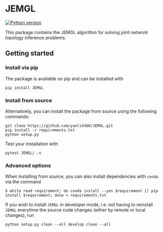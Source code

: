 # JEMGL

[![Python version](https://img.shields.io/badge/python-3.6%20%7C%203.7%20%7C%203.8%20%7C%203.9-blue)](https://www.python.org/)



This package contains the JEMGL algorithm for solving joint network topology inference problems. <br>

## Getting started

### Install via pip

The package is available on pip and can be installed with

    pip install JEMGL

### Install from source

Alternatively, you can install the package from source using the following commands:

    git clone https://github.com/yanli4360/JEMGL.git
    pip install -r requirements.txt
    python setup.py

Test your installation with 

    pytest JEMGL/ -v


### Advanced options

When installing from source, you can also install dependencies with `conda` via the command

	$ while read requirement; do conda install --yes $requirement || pip install $requirement; done < requirements.txt

If you wish to install `JEMGL` in developer mode, i.e. not having to reinstall `JEMGL` everytime the source code changes (either by remote or local changes), run

    python setup.py clean --all develop clean --all



